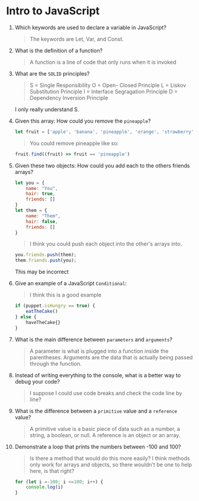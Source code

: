 # Intro to JavaScript
01. Which keywords are used to declare a variable in JavaScript?

    > The keywords are Let, Var, and Const.

02. What is the definition of a function?

    > A function is a line of code that only runs when it is invoked

03. What are the `SOLID` principles?

    > S = Single Responsibility
      O = Open- Closed Principle
      L = Liskov Substitution Principle
      I = Interface Segragation Principle
      D = Dependency Inversion Principle

      I only really understand S.

04. Given this array: How could you remove the `pineapple`?

    ```js
    let fruit = ['apple', 'banana', 'pineapple', 'orange', 'strawberry']
    ```

    > You could remove pineapple like so:
    ```js
    fruit.find((fruit) => fruit == 'pineapple')
    ```

05. Given these two objects: How could you add each to the others friends arrays?

    ```js
    let you = {
        name: "You",
        hair: true,
        friends: []
    }
    let them = {
        name: "Them",
        hair: false,
        friends: []
    }
    ```

    > I think you could push each object into the other's arrays into.
    ```js
    you.friends.push(them);
    them.friends.push(you);
    ```
      This may be incorrect

06. Give an example of a JavaScript `Conditional`:

    > I think this is a good example
    ```js
    if (puppet.isHungry == true) {
        eatTheCake()
    } else {
        haveTheCake{}
    }
    ```

07. What is the main difference between `parameters` and `arguments`?

    > A parameter is what is plugged into a function inside the parentheses. Arguments are the data that is actually being passed through the function.

08. Instead of writing everything to the console, what is a better way to debug your code?

    > I suppose I could use code breaks and check the code line by line?

09. What is the difference between a `primitive` value and a `reference` value?

    > A primitive value is a basic piece of data such as a number, a string, a boolean, or null. A reference is an object or an array.

10. Demonstrate a loop that prints the numbers between -100 and 100?

    > Is there a method that would do this more easily? I think methods only work for arrays and objects, so there wouldn't be one to help here, is that right?
    ```js
    for (let i =-100; i <=100; i++) {
        console.log(i)
    }
